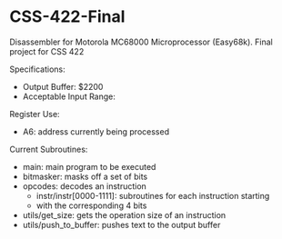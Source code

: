 # CSS-422-Final
Disassembler for Motorola MC68000 Microprocessor (Easy68k). Final project for CSS 422 

Specifications: 
  * Output Buffer: $2200
  * Acceptable Input Range: <TBD>
 
Register Use:
  * A6: address currently being processed
  
Current Subroutines:
  * main: main program to be executed
  * bitmasker: masks off a set of bits
  * opcodes: decodes an instruction
    * instr/instr[0000-1111]: subroutines for each instruction starting
    * with the corresponding 4 bits
  * utils/get_size: gets the operation size of an instruction
  * utils/push_to_buffer: pushes text to the output buffer

  
  
